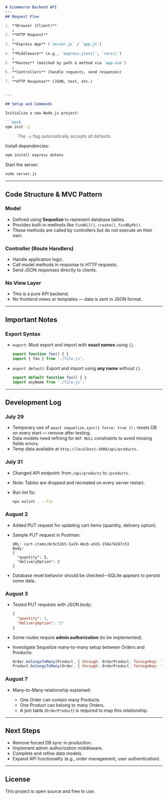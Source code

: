```markdown
# Ecommerce Backend API
---
## Request Flow

1. **Browser (Client)**
   ↓
2. **HTTP Request**
   ↓
3. **Express App** (`server.js` / `app.js`)
   ↓
4. **Middleware** (e.g., `express.json()`, `cors()`)
   ↓
5. **Routes** (matched by path & method via `app.use`)
   ↓
6. **Controllers** (handle requests, send responses)
   ↓
7. **HTTP Response** (JSON, text, etc.)


---

## Setup and Commands

Initialize a new Node.js project:

```bash
npm init -y
````

> The `-y` flag automatically accepts all defaults.

Install dependencies:

```bash
npm install express dotenv
```

Start the server:

```bash
node server.js
```

---

## Code Structure & MVC Pattern

### Model

* Defined using **Sequelize** to represent database tables.
* Provides built-in methods like `findAll()`, `create()`, `findByPk()`.
* These methods are called by controllers but do not execute on their own.

### Controller (Route Handlers)

* Handle application logic.
* Call model methods in response to HTTP requests.
* Send JSON responses directly to clients.

### No View Layer

* This is a pure API backend.
* No frontend views or templates — data is sent in JSON format.

---

## Important Notes

### Export Syntax

* `export`:
  Must export and import with **exact names** using `{}`.

  ```js
  export function foo() { }
  import { foo } from './file.js';
  ```

* `export default`:
  Export and import using **any name** without `{}`.

  ```js
  export default function foo() { }
  import anyName from './file.js';
  ```

---

## Development Log

### July 29

* Temporary use of `await sequelize.sync({ force: true });` resets DB on every start — remove after testing.
* Data models need refining for `NOT NULL` constraints to avoid missing fields errors.
* Temp data available at `http://localhost:3000/api/products`.

### July 31

* Changed API endpoint:
  from `/api/products` to `/products`.
* Note: Tables are dropped and recreated on every server restart.
* Run lint fix:

  ```bash
  npx eslint . --fix
  ```

### August 2

* Added PUT request for updating cart items (quantity, delivery option).

* Sample PUT request in Postman:

  ```
  URL: cart-items/8c9c52b5-5a19-4bcb-a5d1-158a74287c53
  Body:
  {
    "quantity": 5,
    "deliveryOption": 2
  }
  ```

* Database reset behavior should be checked—SQLite appears to persist some data.

### August 3

* Tested PUT requests with JSON body:

  ```json
  {
    "quantity": 3,
    "deliveryOption": "2"
  }
  ```

* Some routes require **admin authorization** (to be implemented).

* Investigate Sequelize many-to-many setup between Orders and Products:

  ```js
  Order.belongsToMany(Product, { through: OrderProduct, foreignKey: 'orderId' });
  Product.belongsToMany(Order, { through: OrderProduct, foreignKey: 'productId' });
  ```

### August 7

* Many-to-Many relationship explained:

  * One Order can contain many Products.
  * One Product can belong to many Orders.
  * A join table (`OrderProduct`) is required to map this relationship.

---

## Next Steps

* Remove forced DB sync in production.
* Implement admin authorization middleware.
* Complete and refine data models.
* Expand API functionality (e.g., order management, user authentication).

---

## License

This project is open source and free to use.
